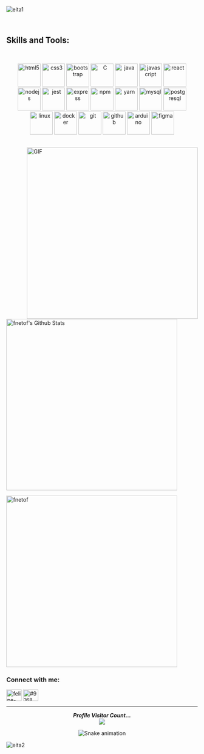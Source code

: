 ![eita1](https://user-images.githubusercontent.com/60360540/189197612-17116e5a-fdcd-4ba8-a310-5dd0f8d9b38a.png)

<br>
<h2>Skills and Tools: </h2>
<br>

<p align="center">
	<img style="margin: auto;" src="https://cdn.jsdelivr.net/gh/devicons/devicon/icons/html5/html5-original.svg" alt="html5" width="60" height="60"/> 
	<img style="margin: auto;" src="https://cdn.jsdelivr.net/gh/devicons/devicon/icons/css3/css3-original.svg" alt="css3" width="60" height="60"/> 
	<img style="margin: auto;" src="https://cdn.jsdelivr.net/gh/devicons/devicon/icons/bootstrap/bootstrap-original.svg" alt="bootstrap" width="60" height="60"/>
    <img style="margin: auto;" src="https://cdn.jsdelivr.net/gh/devicons/devicon/icons/c/c-original.svg" alt="C" width="60" height="60"/>
    <img style="margin: auto;" src="https://cdn.jsdelivr.net/gh/devicons/devicon/icons/java/java-original.svg" alt="java" width="60" height="60"/>
    <img style="margin: auto;" src="https://cdn.jsdelivr.net/gh/devicons/devicon/icons/javascript/javascript-original.svg" alt="javascript" width="60" height="60"/>
    <img style="margin: auto;" src="https://cdn.jsdelivr.net/gh/devicons/devicon/icons/react/react-original.svg" alt="react" width="60" height="60"/>
    <img style="margin: auto;" src="https://cdn.jsdelivr.net/gh/devicons/devicon/icons/nodejs/nodejs-original.svg" alt="nodejs" width="60" height="60"/> 
	<img style="margin: auto;" src="https://cdn.jsdelivr.net/gh/devicons/devicon/icons/jest/jest-plain.svg" alt="jest" width="60" height="60"/>
    <img style="margin: auto;" src="https://cdn.jsdelivr.net/gh/devicons/devicon/icons/express/express-original.svg" alt="express" width="60" height="60"/>
	<img style="margin: auto;" src="https://cdn.jsdelivr.net/gh/devicons/devicon/icons/npm/npm-original-wordmark.svg" alt="npm" width="60" height="60"/> 
	<img style="margin: auto;" src="https://cdn.jsdelivr.net/gh/devicons/devicon/icons/yarn/yarn-original-wordmark.svg" alt="yarn" width="60" height="60"/> 
    <img style="margin: auto;" src="https://cdn.jsdelivr.net/gh/devicons/devicon/icons/mysql/mysql-original.svg" alt="mysql" width="60" height="60"/>
	<img style="margin: auto;" src="https://cdn.jsdelivr.net/gh/devicons/devicon/icons/postgresql/postgresql-original.svg" alt="postgresql" width="60" height="60"/>
    <img style="margin: auto;" src="https://cdn.jsdelivr.net/gh/devicons/devicon/icons/linux/linux-original.svg" alt=linux width="60" height="60"/>
    <img style="margin: auto;" src="https://cdn.jsdelivr.net/gh/devicons/devicon/icons/docker/docker-original-wordmark.svg" alt=docker width="60" height="60"/>
    <img style="margin: auto;" src="https://cdn.jsdelivr.net/gh/devicons/devicon/icons/git/git-original.svg" alt="git" width="60" height="60"/>
    <img style="margin: auto;" src="https://cdn.jsdelivr.net/gh/devicons/devicon/icons/github/github-original.svg" alt=github width="60" height="60"/>
    <img style="margin: auto;" src="https://cdn.jsdelivr.net/gh/devicons/devicon/icons/arduino/arduino-original-wordmark.svg" alt="arduino" width="60" height="60"/>
    <img style="margin: auto;" src="https://cdn.jsdelivr.net/gh/devicons/devicon/icons/figma/figma-original.svg" alt="figma" width="60" height="60"/>
</p>
<br>

<img align="right" alt="GIF" src="https://octocat-generator-assets.githubusercontent.com/my-octocat-1616242393601.png" width="450px" />

<img width="450" src="https://github-readme-stats.vercel.app/api?username=fnetof&include_all_commits=true&count_private=true&show_icons=true&line_height=20&title_color=7A7ADB&icon_color=2234AE&text_color=D3D3D3&bg_color=0,000000,130F40" alt="fnetof's Github Stats"><br>

<img width="450" src="https://github-readme-stats.vercel.app/api/top-langs?username=fnetof&show_icons=true&locale=en&layout=compact&count_private=true&show_icons=true&line_height=20&title_color=7A7ADB&icon_color=2234AE&text_color=D3D3D3&bg_color=0,000000,130F40" alt="fnetof" /><br>

<h3 align="left">Connect with me:</h3>

<p align="left">
    <a href="https://linkedin.com/in/felipe-fe" target="blank"><img align="center" src="https://raw.githubusercontent.com/rahuldkjain/github-profile-readme-generator/master/src/images/icons/Social/linked-in-alt.svg" alt="felipe-fe" height="30" width="40" /></a>
    <a href="https://discord.gg/#9168" target="blank"><img align="center" src="https://raw.githubusercontent.com/rahuldkjain/github-profile-readme-generator/master/src/images/icons/Social/discord.svg" alt="#9168" height="30" width="40" /></a>
</p>

<hr>

<p align="center"> 
  <i><b>Profile Visitor Count...</b></i><br>
  <img src="https://profile-counter.glitch.me/FNetoF/count.svg" />
</p>


<div align="center">

  ![Snake animation](https://github.com/FNetoF/FNetoF/blob/output/github-contribution-grid-snake.svg)

</div>

![eita2](https://user-images.githubusercontent.com/60360540/189197619-f927cd0b-1134-46cb-8ed3-10a28d256b30.png)
